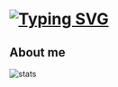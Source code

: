# [![Typing SVG](https://readme-typing-svg.demolab.com?font=Courgette&size=36&pause=2000&color=F700A3&background=020811&center=true&width=900&height=75&lines=Hackathon+entry+for+Google+AI+%2B+Square)](https://git.io/typing-svg)

## About me

![stats](http://github-profile-summary-cards.vercel.app/api/cards/profile-details?username=iNeedHelpX&theme=aura)
